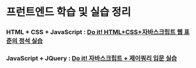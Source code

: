 <h1>프런트엔드 학습 및 실습 정리</h1>

<h3>HTML + CSS + JavaScript : <a href="https://github.com/swoody1101/frontend-pracitce/tree/main/HTML%2BCSS%2BJavaScript">Do it! HTML+CSS+자바스크립트 웹 표준의 정석 실습</a></h3>
<h3>JavaScript + JQuery : <a href="https://github.com/swoody1101/frontend-pracitce/tree/main/JavaScript%20%2B%20JQuery">Do it! 자바스크립트 + 제이쿼리 입문 실습</a></h3>
